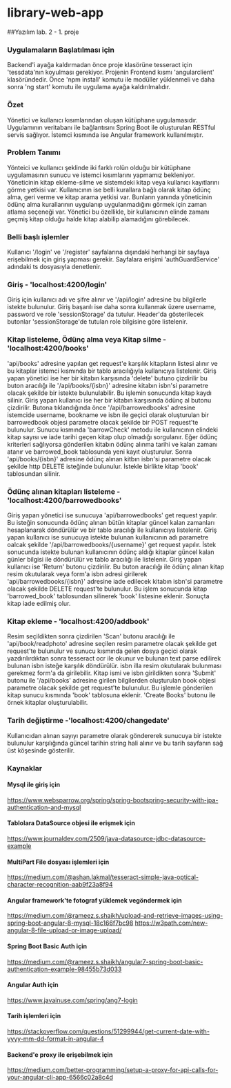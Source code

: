 # library-web-app
##Yazılım lab. 2 - 1. proje

### Uygulamaların Başlatılması için
Backend'i ayağa kaldırmadan önce proje klasörüne tesseract için 'tessdata'nın koyulması gerekiyor.
Projenin Frontend kısmı 'angularclient' klasöründedir. Önce 'npm install' komutu ile 
modüller yüklenmeli ve daha sonra 'ng start' komutu ile uygulama ayağa kaldırılmalıdır.

### Özet
Yönetici ve kullanıcı kısımlarından oluşan kütüphane uygulamasıdır. Uygulamının veritabanı ile bağlantısını Spring Boot ile oluşturulan RESTful servis sağlıyor. İstemci kısmında ise Angular framework kullanılmıştır.

### Problem Tanımı
Yönteici ve kullanıcı şeklinde iki farklı rolün olduğu bir kütüphane uygulamasının sunucu ve istemci kısımlarını yapmamız bekleniyor. Yöneticinin kitap ekleme-silme ve sistemdeki kitap veya kullanıcı kayıtlarını görme yetkisi var. Kullanıcının ise belli kurallara bağlı olarak kitap ödünç alma, geri verme ve kitap arama yetkisi var. Bunların yanında yöneticinin ödünç alma kurallarının uygulanıp uygulanmadığını görmek için zaman atlama seçeneği var. Yönetici bu özellikle, bir kullanıcının elinde zamanı geçmiş kitap olduğu halde kitap alabilip alamadığını görebilecek.

### Belli başlı işlemler
Kullanıcı '/login' ve '/register' sayfalarına dışındaki herhangi bir sayfaya erişebilmek için giriş yapması gerekir. Sayfalara erişimi 'authGuardService' adındaki ts dosyasıyla
denetlenir. 

### Giriş - 'localhost:4200/login' 
Giriş için kullanıcı adı ve şifre alınır ve
'/api/login' adresine bu bilgilerle istekte bulunulur. Giriş başarılı ise daha sonra
kullanmak üzere username, password ve role 'sessionStorage' da tutulur. Header'da gösterilecek butonlar 'sessionStorage'de tutulan role bilgisine göre
listelenir.

### Kitap listeleme, Ödünç alma veya Kitap silme - 'localhost:4200/books'
'api/books' adresine yapılan get request'e karşılık kitapların listesi alınır ve bu kitaplar istemci kısmında bir tablo aracılığıyla kullanıcıya listelenir. Giriş yapan yönetici ise her bir kitabın karşısında 'delete' butuno çizdirilir bu buton aracılığı ile '/api/books/{isbn}' adresine kitabın isbn'si parametre olacak şekilde bir istekte
bulunulabilir. Bu işlemin sonucunda kitap kaydı silinir. Giriş yapan kullanıcı ise her bir kitabın karşısında ödünç al butonu çizdirilir. Butona tıklandığında önce '/api/barrowedbooks' adresine istemcide username, bookname ve isbn ile geçici
olarak oluşturulan bir barrowedbook objesi parametre olacak şekilde bir POST request'te
bulunulur. Sunucu kısmında 'barrowCheck' metodu ile kullanıcının elindeki kitap sayısı ve iade tarihi geçen kitap olup olmadığı sorgulanır. Eğer ödünç kriterleri sağlıyorsa gönderilen kitabın ödünç alınma tarihi ve kalan zamanı atanır ve barrowed_book tablosunda yeni kayıt oluşturulur. Sonra 'api/books/{isbn}' adresine ödünç alınan kitbın isbn'si parametre olacak şekilde http DELETE isteğinde bulunulur. İstekle birlikte kitap 'book' tablosundan silinir.

### Ödünç alınan kitapları listeleme - 'localhost:4200/barrowedbooks'
Giriş yapan yönetici ise sunucuya 'api/barrowedbooks' get request yapılır. Bu isteğin sonucunda ödünç alınan bütün kitaplar güncel kalan zamanları hesaplanarak döndürülür
ve bir tablo aracılığı ile kullanıcıya listelenir. Giriş yapan kullanıcı ise sunucuya istekte bulunan kullanıcının adı parametre oalcak şekilde '/api/barrowedbooks/{username}' get request yapılır. İstek sonucunda istekte bulunan
kullanıcının ödünç aldığı kitaplar güncel kalan günler bilgisi ile döndürülür ve tablo aracılığı ile listelenir. Giriş yapan kullanıcı ise 'Return' butonu çizdirilir. Bu buton aracılığı ile ödünç alınan kitap resim okutularak veya form'a isbn adresi girilerek 'api/barrowedbooks/{isbn}' adresine iade edilecek kitabın isbn'si parametre olacak
şekilde DELETE request'te bulunulur. Bu işlem sonucunda kitap 'barrowed_book' tablosundan silinerek 'book' listesine eklenir. Sonuçta kitap iade edilmiş olur.




### Kitap ekleme - 'localhost:4200/addbook'
Resim seçildikten sonra çizdirilen 'Scan' butonu aracılığı ile 'api/book/readphoto' adresine seçilen resim parametre olacak şekilde get request'te bulunulur ve sunucu kısmında gelen dosya geçici olarak yazdırılırdıktan sonra tesseract ocr ile okunur ve bulunan text parse edilirek bulunan isbn isteğe karşılık döndürülür. isbn illa resim
okutularak bulunması gerekmez form'a da girilebilir. Kitap ismi ve isbn girildikten sonra 'Submit' butonu ile '/api/books' adresine girilen bilgilerden oluşturulan book objesi parametre olacak şekilde get request'te bulunulur. Bu işlemle gönderilen kitap sunucu kısmında 'book' tablosuna eklenir. 'Create Books' butonu ile örnek kitaplar
oluşturulabilir. 

### Tarih değiştirme -'localhost:4200/changedate'
Kullanıcıdan alınan sayıyı parametre olarak göndererek sunucuya bir istekte bulunulur
karşılığında güncel tarihin string hali alınır ve bu tarih sayfanın sağ üst köşesinde gösterilir. 

### Kaynaklar
#### Mysql ile giriş için
https://www.websparrow.org/spring/spring-bootspring-security-with-jpa-authentication-and-mysql
#### Tablolara DataSource objesi ile erişmek için
https://www.journaldev.com/2509/java-datasource-jdbc-datasource-example
#### MultiPart File dosyası işlemleri için
https://medium.com/@ashan.lakmal/tesseract-simple-java-optical-character-recognition-aab9f23a8f94
#### Angular framework'te fotograf yüklemek vegöndermek için
https://medium.com/@rameez.s.shaikh/upload-and-retrieve-images-using-spring-boot-angular-8-mysql-18c166f7bc98
https://w3path.com/new-angular-8-file-upload-or-image-upload/
#### Spring Boot Basic Auth için
https://medium.com/@rameez.s.shaikh/angular7-spring-boot-basic-authentication-example-98455b73d033
#### Angular Auth için
https://www.javainuse.com/spring/ang7-login
#### Tarih işlemleri için
https://stackoverflow.com/questions/51299944/get-current-date-with-yyyy-mm-dd-format-in-angular-4
#### Backend'e proxy ile erişebilmek için
https://medium.com/better-programming/setup-a-proxy-for-api-calls-for-your-angular-cli-app-6566c02a8c4d


